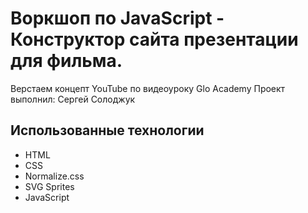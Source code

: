 # Воркшоп по JavaScript - Конструктор сайта презентации для фильма. 
Верстаем концепт YouTube по видеоуроку Glo Academy
Проект выполнил: Сергей Солоджук

## Использованные технологии
- HTML
- CSS
- Normalize.css
- SVG Sprites
- JavaScript
